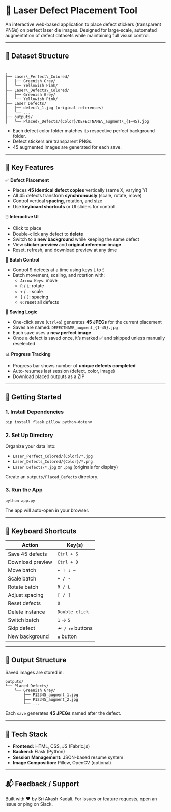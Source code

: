 # 🎯 Laser Defect Placement Tool

An interactive web-based application to place defect stickers (transparent PNGs) on perfect laser die images. Designed for large-scale, automated augmentation of defect datasets while maintaining full visual control.

---

## 📁 Dataset Structure

```

.
├── Laser\_Perfect\_Colored/
│   ├── Greenish Grey/
│   └── Yellowish Pink/
├── Laser\_Defects\_Colored/
│   ├── Greenish Grey/
│   └── Yellowish Pink/
├── Laser Defects/
│   ├── defect\_1.jpg (original references)
│   └── ...
├── outputs/
│   └── Placed\_Defects/{Color}/DEFECTNAME\_augment\_{1–45}.jpg

````

- Each defect color folder matches its respective perfect background folder.
- Defect stickers are transparent PNGs.
- 45 augmented images are generated for each save.

---

## 🧠 Key Features

✅ **Defect Placement**
- Places **45 identical defect copies** vertically (same X, varying Y)
- All 45 defects transform **synchronously** (scale, rotate, move)
- Control vertical **spacing**, rotation, and size
- Use **keyboard shortcuts** or UI sliders for control

🖱️ **Interactive UI**
- Click to place
- Double-click any defect to **delete**
- Switch to a **new background** while keeping the same defect
- View **sticker preview** and **original reference image**
- Reset, refresh, and download preview at any time

🧮 **Batch Control**
- Control 9 defects at a time using keys `1` to `5`
- Batch movement, scaling, and rotation with:
  - `Arrow Keys`: move
  - `R` / `L`: rotate
  - `+` / `-`: scale
  - `[` / `]`: spacing
  - `0`: reset all defects

💾 **Saving Logic**
- One-click save (`Ctrl+S`) generates **45 JPEGs** for the current placement
- Saves are named: `DEFECTNAME_augment_{1–45}.jpg`
- Each save uses a **new perfect image**
- Once a defect is saved once, it’s marked ✅ and skipped unless manually reselected

📊 **Progress Tracking**
- Progress bar shows number of **unique defects completed**
- Auto-resumes last session (defect, color, image)
- Download placed outputs as a ZIP

---

## 🚀 Getting Started

### 1. Install Dependencies

```bash
pip install flask pillow python-dotenv
````

### 2. Set Up Directory

Organize your data into:

* `Laser_Perfect_Colored/{Color}/*.jpg`
* `Laser_Defects_Colored/{Color}/*.png`
* `Laser Defects/*.jpg` or `.png` (originals for display)

Create an `outputs/Placed_Defects` directory.

### 3. Run the App

```bash
python app.py
```

The app will auto-open in your browser.

---

## 🎹 Keyboard Shortcuts

| Action           | Key(s)          |
| ---------------- | --------------- |
| Save 45 defects  | `Ctrl + S`      |
| Download preview | `Ctrl + D`      |
| Move batch       | `← ↑ ↓ →`       |
| Scale batch      | `+ / -`         |
| Rotate batch     | `R / L`         |
| Adjust spacing   | `[ / ]`         |
| Reset defects    | `0`             |
| Delete instance  | `Double-click`  |
| Switch batch     | `1` → `5`       |
| Skip defect      | `⏮ / ⏭` buttons |
| New background   | `♻️` button     |

---

## 📂 Output Structure

Saved images are stored in:

```
outputs/
└── Placed_Defects/
    └── Greenish Grey/
        ├── P12345_augment_1.jpg
        ├── P12345_augment_2.jpg
        └── ...
```

Each `save` generates **45 JPEGs** named after the defect.

---

## 🧩 Tech Stack

* **Frontend:** HTML, CSS, JS (Fabric.js)
* **Backend:** Flask (Python)
* **Session Management:** JSON-based resume system
* **Image Composition:** Pillow, OpenCV (optional)

---

## 📬 Feedback / Support

Built with ❤️ by Sri Akash Kadali. For issues or feature requests, open an issue or ping on Slack.
